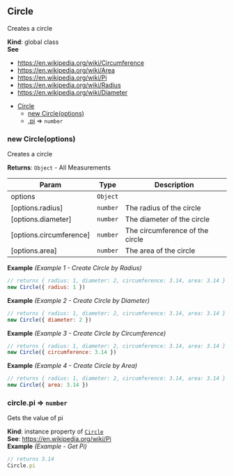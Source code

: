 <a name="Circle"></a>

## Circle
Creates a circle

**Kind**: global class  
**See**

- https://en.wikipedia.org/wiki/Circumference
- https://en.wikipedia.org/wiki/Area
- https://en.wikipedia.org/wiki/Pi
- https://en.wikipedia.org/wiki/Radius
- https://en.wikipedia.org/wiki/Diameter


* [Circle](#Circle)
    * [new Circle(options)](#new_Circle_new)
    * [.pi](#Circle+pi) ⇒ <code>number</code>

<a name="new_Circle_new"></a>

### new Circle(options)
Creates a circle

**Returns**: <code>Object</code> - All Measurements  

| Param | Type | Description |
| --- | --- | --- |
| options | <code>Object</code> |  |
| [options.radius] | <code>number</code> | The radius of the circle |
| [options.diameter] | <code>number</code> | The diameter of the circle |
| [options.circumference] | <code>number</code> | The circumference of the circle |
| [options.area] | <code>number</code> | The area of the circle |

**Example** *(Example 1 - Create Circle by Radius)*  
```js
// returns { radius: 1, diameter: 2, circumference: 3.14, area: 3.14 }
new Circle({ radius: 1 })
```
**Example** *(Example 2 - Create Circle by Diameter)*  
```js
// returns { radius: 1, diameter: 2, circumference: 3.14, area: 3.14 }
new Circle({ diameter: 2 })
```
**Example** *(Example 3 - Create Circle by Circumference)*  
```js
// returns { radius: 1, diameter: 2, circumference: 3.14, area: 3.14 }
new Circle({ circumference: 3.14 })
```
**Example** *(Example 4 - Create Circle by Area)*  
```js
// returns { radius: 1, diameter: 2, circumference: 3.14, area: 3.14 }
new Circle({ area: 3.14 })
```
<a name="Circle+pi"></a>

### circle.pi ⇒ <code>number</code>
Gets the value of pi

**Kind**: instance property of [<code>Circle</code>](#Circle)  
**See**: https://en.wikipedia.org/wiki/Pi  
**Example** *(Example - Get Pi)*  
```js
// returns 3.14
Circle.pi
```
